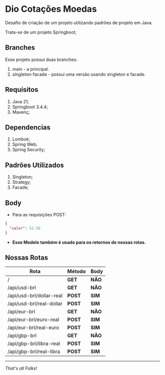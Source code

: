 # Dio Cotações Moedas
Desafio de criação de um projeto utilizando padrões de projeto em Java.

Trata-se de um projeto Springboot;

## Branches
Esse projeto possui duas branches:
1. main - a principal.
2. singleton-facade - possui uma versão usando singleton e facade.

## Requísitos
1. Java 21;
2. Springboot 3.4.4;
3. Mavenç;

## Dependencias
1. Lombok;
2. Spring Web;
3. Spring Security;

## Padrões Utilizados
1. Singleton;
2. Strategy;
3. Facade;

## Body
* Para as requisições POST:

```json
{
  "valor": 52.56
}
```

* **Esse Modelo também é usado para os retornos de nossas rotas.**

## Nossas Rotas

| Rota                     | Método   | Body    |
|--------------------------|----------|---------|
| /                        | **GET**  | **NÃO** |
| /api/usd-brl             | **GET**  | **NÃO** |
| /api/usd-brl/dollar-real | **POST** | **SIM** |
| /api/usd-brl/real-dollar | **POST** | **SIM** |
| /api/eur-brl             | **GET**  | **NÃO** |
| /api/eur-brl/euro-real   | **POST** | **SIM** |
| /api/eur-brl/real-euro   | **POST** | **SIM** |
| /api/gbp-brl             | **GET**  | **NÃO** |
| /api/gbp-brl/libra-real  | **POST** | **SIM** |
| /api/gbp-brl/real-libra  | **POST** | **SIM** |

---
*That's all Folks!*
